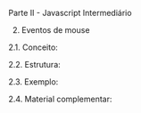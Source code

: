 Parte II - Javascript Intermediário

2. Eventos de mouse

2.1. Conceito:

2.2. Estrutura:

2.3. Exemplo:

2.4. Material complementar:
